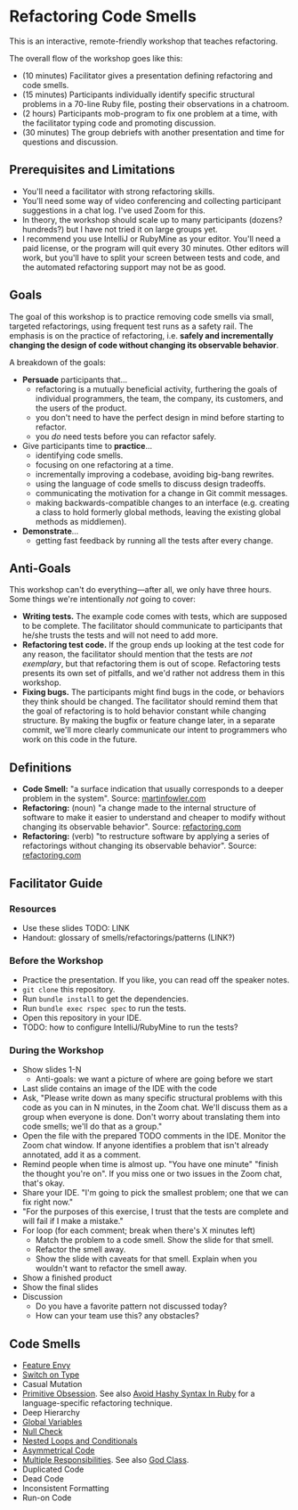 # Refactoring Code Smells

This is an interactive, remote-friendly workshop that
teaches refactoring.

The overall flow of the workshop goes like this:

- (10 minutes) Facilitator gives a presentation defining
  refactoring and code smells.
- (15 minutes) Participants individually identify specific
  structural problems in a 70-line Ruby file, posting their
  observations in a chatroom.
- (2 hours) Participants mob-program to fix one problem at a
  time, with the facilitator typing code and promoting
  discussion.
- (30 minutes) The group debriefs with another presentation
  and time for questions and discussion.

## Prerequisites and Limitations

- You'll need a facilitator with strong refactoring skills.
- You'll need some way of video conferencing and collecting
  participant suggestions in a chat log. I've used Zoom for
  this.
- In theory, the workshop should scale up to many
  participants (dozens? hundreds?) but I have not tried it
  on large groups yet.
- I recommend you use IntelliJ or RubyMine as your editor.
  You'll need a paid license, or the program will quit every
  30 minutes. Other editors will work, but you'll have to
  split your screen between tests and code, and the
  automated refactoring support may not be as good.

## Goals

The goal of this workshop is to practice removing code
smells via small, targeted refactorings, using frequent test
runs as a safety rail. The emphasis is on the practice of
refactoring, i.e. **safely and incrementally changing the
design of code without changing its observable behavior**.

A breakdown of the goals:

- **Persuade** participants that...
  - refactoring is a mutually beneficial activity,
    furthering the goals of individual programmers, the
    team, the company, its customers, and the users of the
    product.
  - you don't need to have the perfect design in mind
    before starting to refactor.
  - you *do* need tests before you can refactor safely.
- Give participants time to **practice**...
  - identifying code smells.
  - focusing on one refactoring at a time.
  - incrementally improving a codebase, avoiding big-bang
    rewrites.
  - using the language of code smells to discuss design
    tradeoffs.
  - communicating the motivation for a change in Git commit
    messages.
  - making backwards-compatible changes to an interface
    (e.g. creating a class to hold formerly global methods,
    leaving the existing global methods as middlemen).
- **Demonstrate**...
  - getting fast feedback by running all the tests after
    every change.

## Anti-Goals

This workshop can't do everything—after all, we only have
three hours. Some things we're intentionally *not* going to
cover:

- **Writing tests.** The example code comes with tests,
  which are supposed to be complete. The facilitator should
  communicate to participants that he/she trusts the tests
  and will not need to add more.
- **Refactoring test code.**  If the group ends up
  looking at the test code for any reason, the facilitator
  should mention that the tests are *not exemplary*, but
  that refactoring them is out of scope. Refactoring
  tests presents its own set of pitfalls, and we'd rather
  not address them in this workshop.
- **Fixing bugs.** The participants might find bugs in the
  code, or behaviors they think should be changed. The
  facilitator should remind them that the goal of
  refactoring is to hold behavior constant while changing
  structure. By making the bugfix or feature change later,
  in a separate commit, we'll more clearly communicate our
  intent to programmers who work on this code in the future.

## Definitions

- **Code Smell:** "a surface indication that usually
  corresponds to a deeper problem in the system". Source:
  [martinfowler.com](https://www.martinfowler.com/bliki/CodeSmell.html)
- **Refactoring:** (noun) "a change made to the internal
  structure of software to make it easier to understand and
  cheaper to modify without changing its observable
  behavior". Source:
  [refactoring.com](https://refactoring.com/)
- **Refactoring:** (verb) "to restructure software by
  applying a series of refactorings without changing its
  observable behavior". Source:
  [refactoring.com](https://refactoring.com/)

## Facilitator Guide

### Resources

- Use these slides TODO: LINK
- Handout: glossary of smells/refactorings/patterns (LINK?)

### Before the Workshop

- Practice the presentation. If you like, you can read off
  the speaker notes.
- `git clone` this repository.
- Run `bundle install` to get the dependencies.
- Run `bundle exec rspec spec` to run the tests.
- Open this repository in your IDE.
- TODO: how to configure IntelliJ/RubyMine to run the tests?

### During the Workshop

- Show slides 1-N
   - Anti-goals: we want a picture of where are going before we start
- Last slide contains an image of the IDE with the code
- Ask, "Please write down as many specific structural problems with this code as you can in N minutes, in the Zoom chat. We'll discuss them as a group when everyone is done. Don't worry about translating them into code smells; we'll do that as a group."
- Open the file with the prepared TODO comments in the IDE. Monitor the Zoom chat window. If anyone identifies a problem that isn't already annotated, add it as a comment.
- Remind people when time is almost up. "You have one minute" "finish the thought you're on". If you miss one or two issues in the Zoom chat, that's okay.
- Share your IDE. "I'm going to pick the smallest problem; one that we can fix right now."
- "For the purposes of this exercise, I trust that the tests are complete and will fail if I make a mistake."
- For loop (for each comment; break when there's X minutes left)
   - Match the problem to a code smell. Show the slide for that smell.
   - Refactor the smell away.
   - Show the slide with caveats for that smell. Explain when you wouldn't want to refactor the smell away.
- Show a finished product
- Show the final slides
- Discussion
   - Do you have a favorite pattern not discussed today?
   - How can your team use this? any obstacles?

## Code Smells

- [Feature Envy](http://wiki.c2.com/?FeatureEnvySmell)
- [Switch on Type](http://wiki.c2.com/?SwitchStatementsSmell)
- Casual Mutation
- [Primitive Obsession](http://wiki.c2.com/?PrimitiveObsession). See also [Avoid Hashy Syntax In Ruby](http://wiki.c2.com/?AvoidHashySyntaxInRuby) for a language-specific refactoring technique.
- Deep Hierarchy
- [Global Variables](http://wiki.c2.com/?GlobalVariablesAreBad)
- [Null Check](http://wiki.c2.com/?NullConsideredHarmful)
- [Nested Loops and Conditionals](http://wiki.c2.com/?ArrowAntiPattern)
- [Asymmetrical Code](http://wiki.c2.com/?AsymmetricalCode)
- [Multiple Responsibilities](http://wiki.c2.com/?OneResponsibilityRule). See also [God Class](http://wiki.c2.com/?GodClass).
- Duplicated Code
- Dead Code
- Inconsistent Formatting
- Run-on Code
